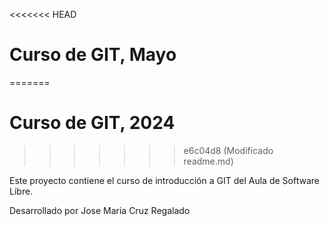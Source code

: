 <<<<<<< HEAD
# Curso de GIT, Mayo
=======
# Curso de GIT, 2024
>>>>>>> e6c04d8 (Modificado readme.md)

Este proyecto contiene el curso de introducción a GIT del Aula de Software Libre.

Desarrollado por Jose Maria Cruz Regalado

